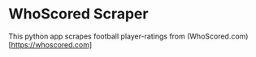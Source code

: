 # WhoScored Scraper
This python app scrapes football player-ratings from (WhoScored.com)[https://whoscored.com]
